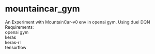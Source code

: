 # mountaincar_gym
An Experiment with MountainCar-v0 env in openai gym. Using duel DQN
<br />
Requirements:<br />
openai gym<br />
keras<br />
keras-rl<br />
tensorflow<br />
